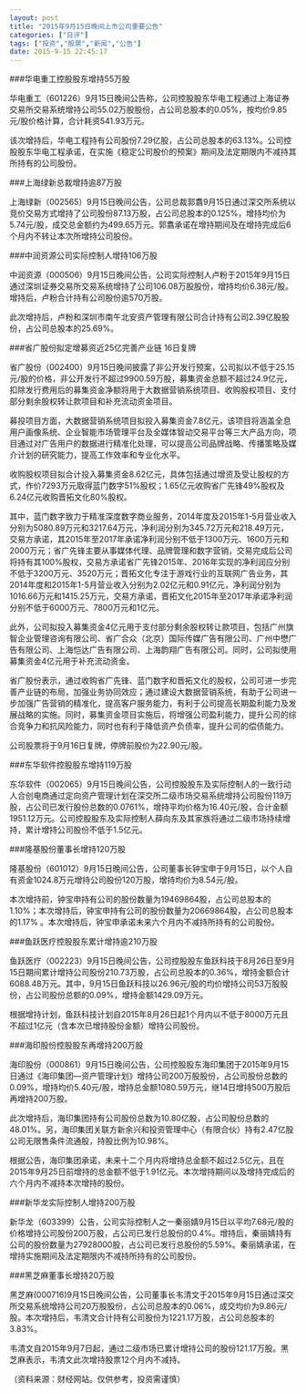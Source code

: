 ```yaml
---
layout: post
title: "2015年9月15日晚间上市公司重要公告"
categories: ["日评"]
tags: ["投资","股票","新闻","公告"]
date: 2015-9-15 22:45:17
---
```

###华电重工控股股东增持55万股

华电重工（601226）9月15日晚间公告称，公司控股股东华电工程通过上海证券交易所交易系统增持公司55.02万股股份，占公司总股本的0.05%，按均价9.85元/股价格计算，合计耗资541.93万元。

该次增持后，华电工程持有公司股份7.29亿股，占公司总股本的63.13%。公司控股股东华电工程承诺，在实施《稳定公司股价的预案》期间及法定期限内不减持其所持有的公司股份。

###上海绿新总裁增持逾87万股

上海绿新（002565）9月15日晚间公告，公司总裁郭翥9月15日通过深交所系统以竞价交易方式增持了公司股份87.13万股，占公司总股本的0.125%，增持均价为5.74元/股，成交总金额约为499.65万元。郭翥承诺在增持期间及在增持完成后6个月内不转让本次所增持公司股份。

###中润资源公司实际控制人增持106万股

中润资源（000506）9月15日晚间公告，公司实际控制人卢粉于2015年9月15日通过深圳证券交易所交易系统增持了公司106.08万股股份，增持均价6.38元/股。增持后，卢粉合计持有公司股份逾570万股。

此次增持后，卢粉和深圳市南午北安资产管理有限公司合计持有公司2.39亿股股份，占公司总股本的25.69%。 

###省广股份拟定增募资近25亿完善产业链 16日复牌

省广股份（002400）9月15日晚间披露了非公开发行预案，公司拟以不低于25.15元/股的价格，非公开发行不超过9900.59万股，募集资金总额不超过24.9亿元，扣除发行费用后的募集资金净额将用于大数据营销系统项目、收购股权项目、支付部分剩余股权转让款项目和补充流动资金项目。

募投项目方面，大数据营销系统项目拟投入募集资金7.8亿元，该项目将涵盖全息用户画像系统、企业智能市场管理平台及全媒体智动交易平台等三大产品方向，项目通过对广告用户的数据进行精准化处理，可以提高公司品牌战略、传播策略及媒介计划的研究能力，提高工作效率和专业化水平。

收购股权项目拟合计投入募集资金8.62亿元，具体包括通过增资及受让股权的方式，作价7293万元取得蓝门数字51%股权；1.65亿元收购省广先锋49%股权及6.24亿元收购晋拓文化80%股权。

其中，蓝门数字致力于精准深度数字商业服务，2014年度及2015年1-5月营业收入分别为5080.89万元和3217.64万元，净利润分别为345.72万元和218.49万元，交易方承诺，其2015年至2017年承诺净利润分别不低于1300万元、1600万元和2000万元；省广先锋主要从事媒体代理、品牌管理和数字营销，交易完成后公司将持有其100%股权，交易方承诺省广先锋2015年、2016年实现的净利润应分别不低于3200万元、3520万元；晋拓文化专注于游戏行业的互联网广告业务，其2014年度和2015年1-5月营业收入分别为2.02亿元和0.91亿元，净利润分别为1016.66万元和1415.25万元，交易方承诺，晋拓文化2015年至2017年承诺净利润分别不低于6000万元、7800万元和1亿元。

此外，公司拟投入募集资金4亿元用于支付部分剩余股权转让款项目，包括广州旗智企业管理咨询有限公司、省广合众（北京）国际传媒广告有限公司、广州中懋广告有限公司、上海恺达广告有限公司、上海韵翔广告有限公司。同时，公司拟使用募集资金4亿元用于补充流动资金。

省广股份表示，通过收购省广先锋、蓝门数字和晋拓文化的股权，公司可进一步完善产业链的布局，加强业务协同效应；通过建设大数据营销系统，有助于公司进一步加强广告营销的精准化，提高客户服务能力，有利于公司提高长期盈利能力及发展战略的实施。同时，募集资金项目实施后，将增强公司盈利能力，提升公司的综合竞争力和抗风险能力，同时也有利于降低资产负债率，提升公司的偿债能力。

公司股票将于9月16日复牌，停牌前股价为22.90元/股。

###东华软件控股股东增持119万股

东华软件（002065）9月15日晚间公告，公司控股股东及实际控制人的一致行动人合创电商通过定向资产管理计划在深交所二级市场交易系统增持公司股份119万股，占公司已发行股份总数的0.0761%，增持平均价格为16.40元/股，合计金额1951.12万元。公司控股股东及实际控制人薛向东及其家族将通过二级市场持续增持，累计增持公司股份不低于1.5亿元。

###隆基股份董事长增持120万股

隆基股份（601012）9月15日晚间公告，公司董事长钟宝申于9月15日，以个人自有资金1024.8万元增持公司股份120万股，增持均价为8.54元/股。

本次增持前，钟宝申持有公司的股份数量为19469864股，占公司总股本的1.10%；本次增持后，钟宝申持有公司的股份数量为20669864股，占公司总股本的1.17% 。本次增持后，钟宝申承诺未来六个月内不减持所持有的公司股份。

###鱼跃医疗控股股东累计增持逾210万股

鱼跃医疗（002223）9月15日晚间公告，公司控股股东鱼跃科技于8月26日至9月15日期间累计增持公司股份210.73万股，占公司总股本的0.36%，增持金额合计6088.48万元。其中，9月15日鱼跃科技以26.96元/股的均价增持公司53万股股份，占公司股份总额的0.09%，增持金额1429.09万元。

根据增持计划，鱼跃科技计划自2015年8月26日起1个月内以不低于8000万元且不超过1亿元（含本次已增持股份金额）增持公司股份。

###海印股份控股股东再增持200万股

海印股份（000861）9月15日晚间公告，公司控股股东海印集团于2015年9月15日通过《海印集团—资产管理计划》增持公司200万股股份，占公司股份总数的0.09%，增持均价5.40元/股，增持总金额1080.59万元，继14日增持500万股后再增持200万股。

此次增持后，海印集团持有公司股份总数为10.80亿股，占公司股份总数的48.01%。另，海印集团关联方新余兴和投资管理中心（有限合伙）持有2.47亿股公司无限售条件流通股，持股比例为10.98%。

根据公告，海印集团承诺，未来十二个月内将增持总金额不超过2.5亿元，且在2015年9月25日前增持的总金额不低于1.91亿元。本次增持期间以及增持完成后的六个月内不减持本次增持的股份。

###新华龙实际控制人增持200万股

新华龙（603399）公告，公司实际控制人之一秦丽婧9月15日以平均7.68元/股的价格增持公司股份200万股，占公司已发行总股份的0.4%。增持后，秦丽婧持有公司的股份数量为27928000股，占公司已发行总股份的5.59%。秦丽婧承诺，在增持实施期间及法定期限内不减持所持有的公司股份。

###黑芝麻董事长增持20万股

黑芝麻(000716)9月15日晚间公告，公司董事长韦清文于2015年9月15日通过深交所交易系统增持公司20万股股份，占公司总股本的0.06%，成交均价为9.86元/股。本次增持后，韦清文合计持有公司股份为1221.17万股，占公司总股本的3.83%。

韦清文自2015年9月7日起，通过二级市场已累计增持公司的股份121.17万股。黑芝麻表示，韦清文此次增持股票12个月内不减持。

（资料来源：财经网站。仅供参考，投资需谨慎）
